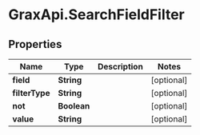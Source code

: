 # GraxApi.SearchFieldFilter

## Properties
Name | Type | Description | Notes
------------ | ------------- | ------------- | -------------
**field** | **String** |  | [optional] 
**filterType** | **String** |  | [optional] 
**not** | **Boolean** |  | [optional] 
**value** | **String** |  | [optional] 
